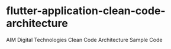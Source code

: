# flutter-application-clean-code-architecture
AIM Digital Technologies Clean Code Architecture Sample Code
